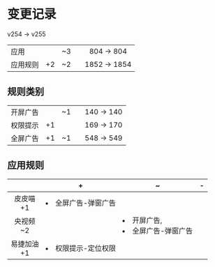 # 变更记录

v254 -> v255

||||||
|-|:-:|:-:|:-:|:-:|
|应用||~3||804 -> 804|
|应用规则|+2|~2||1852 -> 1854|

## 规则类别

||||||
|-|:-:|:-:|:-:|:-:|
|开屏广告||~1||140 -> 140|
|权限提示|+1|||169 -> 170|
|全屏广告|+1|~1||548 -> 549|

## 应用规则

||+|~|-|
|:-:|-|-|-|
|皮皮喵<br>+1|<li>全屏广告-弹窗广告|||
|央视频<br>~2||<li>开屏广告,<li>全屏广告-弹窗广告||
|易捷加油<br>+1|<li>权限提示-定位权限|||
